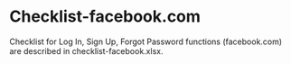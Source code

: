# Checklist-facebook.com
Checklist for Log In, Sign Up, Forgot Password functions (facebook.com) are described in checklist-facebook.xlsx.
